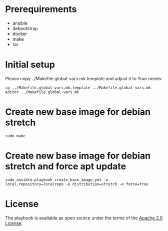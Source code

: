 # Prerequirements

- ansible
- debootstrap 
- docker
- make
- tar

# Initial setup

Please copy ../Makefile.global-vars.mk.template and adjust it to Your needs:

```
cp ../Makefile.global-vars.mk.template ../Makefile.global-vars.mk
editor ../Makefile.global-vars.mk
```

# Create new base image for debian stretch

```
sudo make
```

# Create new base image for debian stretch and force apt update

```
sudo ansible-playbook create_base_image.yml -e local_repository=localrepo -e distribution=stretch -e force=true
```

# License

The playbook is available as open source under the terms of the [Apache 2.0 License](http://opensource.org/licenses/Apache-2.0).
